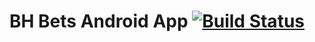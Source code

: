 # BH Bets Android App [![Build Status](https://travis-ci.org/bhbets/bhbets-android-app.svg?branch=master)](https://travis-ci.org/bhbets/bhbets-android-app)
